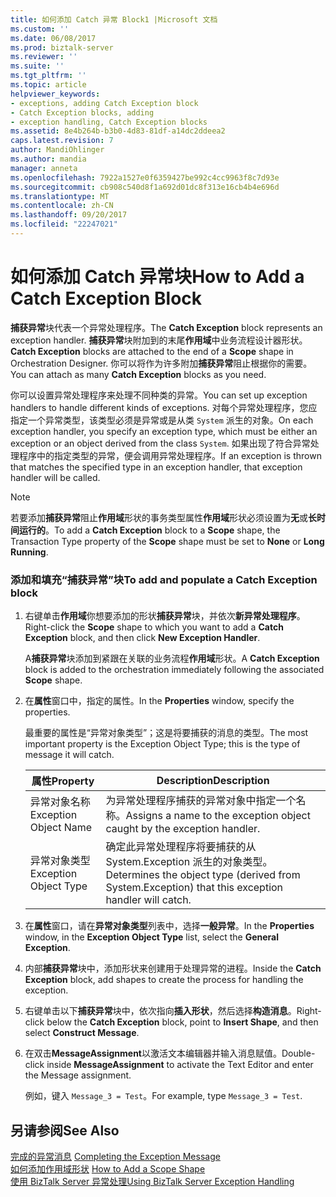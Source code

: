 ```yaml
---
title: 如何添加 Catch 异常 Block1 |Microsoft 文档
ms.custom: ''
ms.date: 06/08/2017
ms.prod: biztalk-server
ms.reviewer: ''
ms.suite: ''
ms.tgt_pltfrm: ''
ms.topic: article
helpviewer_keywords:
- exceptions, adding Catch Exception block
- Catch Exception blocks, adding
- exception handling, Catch Exception blocks
ms.assetid: 8e4b264b-b3b0-4d83-81df-a14dc2ddeea2
caps.latest.revision: 7
author: MandiOhlinger
ms.author: mandia
manager: anneta
ms.openlocfilehash: 7922a1527e0f6359427be992c4cc9963f8c7d93e
ms.sourcegitcommit: cb908c540d8f1a692d01dc8f313e16cb4b4e696d
ms.translationtype: MT
ms.contentlocale: zh-CN
ms.lasthandoff: 09/20/2017
ms.locfileid: "22247021"
---
```

# <a name="how-to-add-a-catch-exception-block"></a><span data-ttu-id="765be-102">如何添加 Catch 异常块</span><span class="sxs-lookup"><span data-stu-id="765be-102">How to Add a Catch Exception Block</span></span>
<span data-ttu-id="765be-103">**捕获异常**块代表一个异常处理程序。</span><span class="sxs-lookup"><span data-stu-id="765be-103">The **Catch Exception** block represents an exception handler.</span></span> <span data-ttu-id="765be-104">**捕获异常**块附加到的末尾**作用域**中业务流程设计器形状。</span><span class="sxs-lookup"><span data-stu-id="765be-104">**Catch Exception** blocks are attached to the end of a **Scope** shape in Orchestration Designer.</span></span> <span data-ttu-id="765be-105">你可以将作为许多附加**捕获异常**阻止根据你的需要。</span><span class="sxs-lookup"><span data-stu-id="765be-105">You can attach as many **Catch Exception** blocks as you need.</span></span>  
  
 <span data-ttu-id="765be-106">你可以设置异常处理程序来处理不同种类的异常。</span><span class="sxs-lookup"><span data-stu-id="765be-106">You can set up exception handlers to handle different kinds of exceptions.</span></span> <span data-ttu-id="765be-107">对每个异常处理程序，您应指定一个异常类型，该类型必须是异常或是从类 `System` 派生的对象。</span><span class="sxs-lookup"><span data-stu-id="765be-107">On each exception handler, you specify an exception type, which must be either an exception or an object derived from the class `System`.</span></span> <span data-ttu-id="765be-108">如果出现了符合异常处理程序中的指定类型的异常，便会调用异常处理程序。</span><span class="sxs-lookup"><span data-stu-id="765be-108">If an exception is thrown that matches the specified type in an exception handler, that exception handler will be called.</span></span>  
  
> [!NOTE]
>  <span data-ttu-id="765be-109">若要添加**捕获异常**阻止**作用域**形状的事务类型属性**作用域**形状必须设置为**无**或**长时间运行的**。</span><span class="sxs-lookup"><span data-stu-id="765be-109">To add a **Catch Exception** block to a **Scope** shape, the Transaction Type property of the **Scope** shape must be set to **None** or **Long Running**.</span></span>  
  
### <a name="to-add-and-populate-a-catch-exception-block"></a><span data-ttu-id="765be-110">添加和填充“捕获异常”块</span><span class="sxs-lookup"><span data-stu-id="765be-110">To add and populate a Catch Exception block</span></span>  
  
1.  <span data-ttu-id="765be-111">右键单击**作用域**你想要添加的形状**捕获异常**块，并依次**新异常处理程序**。</span><span class="sxs-lookup"><span data-stu-id="765be-111">Right-click the **Scope** shape to which you want to add a **Catch Exception** block, and then click **New Exception Handler**.</span></span>  
  
     <span data-ttu-id="765be-112">A**捕获异常**块添加到紧跟在关联的业务流程**作用域**形状。</span><span class="sxs-lookup"><span data-stu-id="765be-112">A **Catch Exception** block is added to the orchestration immediately following the associated **Scope** shape.</span></span>  
  
2.  <span data-ttu-id="765be-113">在**属性**窗口中，指定的属性。</span><span class="sxs-lookup"><span data-stu-id="765be-113">In the **Properties** window, specify the properties.</span></span>  
  
     <span data-ttu-id="765be-114">最重要的属性是“异常对象类型”；这是将要捕获的消息的类型。</span><span class="sxs-lookup"><span data-stu-id="765be-114">The most important property is the Exception Object Type; this is the type of message it will catch.</span></span>  
  
    |<span data-ttu-id="765be-115">属性</span><span class="sxs-lookup"><span data-stu-id="765be-115">Property</span></span>|<span data-ttu-id="765be-116">Description</span><span class="sxs-lookup"><span data-stu-id="765be-116">Description</span></span>|  
    |--------------|-----------------|  
    |<span data-ttu-id="765be-117">异常对象名称</span><span class="sxs-lookup"><span data-stu-id="765be-117">Exception Object Name</span></span>|<span data-ttu-id="765be-118">为异常处理程序捕获的异常对象中指定一个名称。</span><span class="sxs-lookup"><span data-stu-id="765be-118">Assigns a name to the exception object caught by the exception handler.</span></span>|  
    |<span data-ttu-id="765be-119">异常对象类型</span><span class="sxs-lookup"><span data-stu-id="765be-119">Exception Object Type</span></span>|<span data-ttu-id="765be-120">确定此异常处理程序将要捕获的从 System.Exception 派生的对象类型。</span><span class="sxs-lookup"><span data-stu-id="765be-120">Determines the object type (derived from System.Exception) that this exception handler will catch.</span></span>|  
  
3.  <span data-ttu-id="765be-121">在**属性**窗口，请在**异常对象类型**列表中，选择**一般异常**。</span><span class="sxs-lookup"><span data-stu-id="765be-121">In the **Properties** window, in the **Exception Object Type** list, select the **General Exception**.</span></span>  
  
4.  <span data-ttu-id="765be-122">内部**捕获异常**块中，添加形状来创建用于处理异常的进程。</span><span class="sxs-lookup"><span data-stu-id="765be-122">Inside the **Catch Exception** block, add shapes to create the process for handling the exception.</span></span>  
  
5.  <span data-ttu-id="765be-123">右键单击以下**捕获异常**块中，依次指向**插入形状**，然后选择**构造消息**。</span><span class="sxs-lookup"><span data-stu-id="765be-123">Right-click below the **Catch Exception** block, point to **Insert Shape**, and then select **Construct Message**.</span></span>  
  
6.  <span data-ttu-id="765be-124">在双击**MessageAssignment**以激活文本编辑器并输入消息赋值。</span><span class="sxs-lookup"><span data-stu-id="765be-124">Double-click inside **MessageAssignment** to activate the Text Editor and enter the Message assignment.</span></span>  
  
     <span data-ttu-id="765be-125">例如，键入 `Message_3 = Test`。</span><span class="sxs-lookup"><span data-stu-id="765be-125">For example, type `Message_3 = Test`.</span></span>  
  
## <a name="see-also"></a><span data-ttu-id="765be-126">另请参阅</span><span class="sxs-lookup"><span data-stu-id="765be-126">See Also</span></span>  
 <span data-ttu-id="765be-127">[完成的异常消息](../core/completing-the-exception-message5.md) </span><span class="sxs-lookup"><span data-stu-id="765be-127">[Completing the Exception Message](../core/completing-the-exception-message5.md) </span></span>  
 <span data-ttu-id="765be-128">[如何添加作用域形状](../core/how-to-add-a-scope-shape2.md) </span><span class="sxs-lookup"><span data-stu-id="765be-128">[How to Add a Scope Shape](../core/how-to-add-a-scope-shape2.md) </span></span>  
 [<span data-ttu-id="765be-129">使用 BizTalk Server 异常处理</span><span class="sxs-lookup"><span data-stu-id="765be-129">Using BizTalk Server Exception Handling</span></span>](../core/using-biztalk-server-exception-handling3.md)